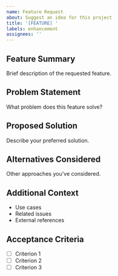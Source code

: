 ```yaml
---
name: Feature Request
about: Suggest an idea for this project
title: '[FEATURE] '
labels: enhancement
assignees: ''
---
```


## Feature Summary
Brief description of the requested feature.

## Problem Statement
What problem does this feature solve?

## Proposed Solution
Describe your preferred solution.

## Alternatives Considered
Other approaches you've considered.

## Additional Context
- Use cases
- Related issues
- External references

## Acceptance Criteria
- [ ] Criterion 1
- [ ] Criterion 2
- [ ] Criterion 3